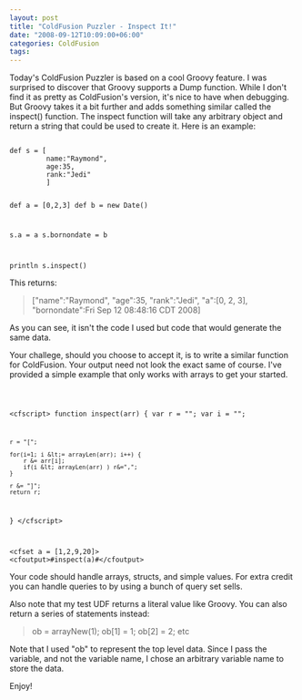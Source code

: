 ```yaml
---
layout: post
title: "ColdFusion Puzzler - Inspect It!"
date: "2008-09-12T10:09:00+06:00"
categories: ColdFusion 
tags: 
---
```


Today's ColdFusion Puzzler is based on a cool Groovy feature. I was surprised to discover that Groovy supports a Dump function. While I don't find it as pretty as ColdFusion's version, it's nice to have when debugging. But Groovy takes it a bit further and adds something similar called the inspect() function. The inspect function will take any arbitrary object and return a string that could be used to create it. Here is an example:

<code>
def s = [
         name:"Raymond",
         age:35,
         rank:"Jedi"
         ]

def a = [0,2,3]
def b = new Date()

s.a = a
s.bornondate = b

println s.inspect()
</code>

This returns:

<blockquote>
<p>
["name":"Raymond", "age":35, "rank":"Jedi", "a":[0, 2, 3], "bornondate":Fri Sep 12 08:48:16 CDT 2008]
</p>
</blockquote>

As you can see, it isn't the code I used but code that would generate the same data. 

Your challege, should you choose to accept it, is to write a similar function for ColdFusion. Your output need not look the exact same of course. I've provided a simple example that only works with arrays to get your started.

<code>

&lt;cfscript&gt;
function inspect(arr) {
	var r = "";
	var i = "";

	r = "[";

	for(i=1; i &lt;= arrayLen(arr); i++) {
		r &= arr[i];
		if(i &lt; arrayLen(arr) ) r&=",";
	}
	
	r &= "]";
	return r;
}
&lt;/cfscript&gt;

&lt;cfset a = [1,2,9,20]&gt;
&lt;cfoutput&gt;#inspect(a)#&lt;/cfoutput&gt;
</code>

Your code should handle arrays, structs, and simple values. For extra credit you can handle queries to by using a bunch of query set sells.

Also note that my test UDF returns a literal value like Groovy. You can also return a series of statements instead:

<blockquote>
<p>
ob = arrayNew(1);
ob[1] = 1;
ob[2] = 2;
etc
</p>
</blockquote>

Note that I used "ob" to represent the top level data. Since I pass the variable, and not the variable name, I chose an arbitrary variable name to store the data.

Enjoy!